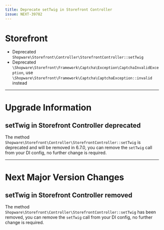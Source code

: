 ```yaml
---
title: Deprecate setTwig in Storefront Controller
issue: NEXT-39782
---
```


# Storefront
* Deprecated `Shopware\Storefront\Controller\StorefrontController::setTwig`
* Deprecated `\Shopware\Storefront\Framework\Captcha\Exception\CaptchaInvalidException`, use `\Shopware\Storefront\Framework\Captcha\CaptchaException::invalid` instead
___
# Upgrade Information

## setTwig in Storefront Controller deprecated

The method `Shopware\Storefront\Controller\StorefrontController::setTwig` is deprecated and will be removed in 6.7.0, you can remove the `setTwig` call from your DI config, no further change is required.

___

# Next Major Version Changes

## setTwig in Storefront Controller removed

The method `Shopware\Storefront\Controller\StorefrontController::setTwig` has been removed, you can remove the `setTwig` call from your DI config, no further change is required.

